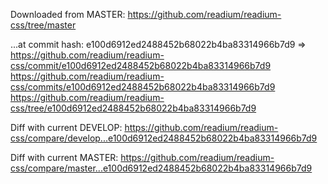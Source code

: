 Downloaded from MASTER:
https://github.com/readium/readium-css/tree/master

...at commit hash:
e100d6912ed2488452b68022b4ba83314966b7d9
=>
https://github.com/readium/readium-css/commit/e100d6912ed2488452b68022b4ba83314966b7d9
https://github.com/readium/readium-css/commits/e100d6912ed2488452b68022b4ba83314966b7d9
https://github.com/readium/readium-css/tree/e100d6912ed2488452b68022b4ba83314966b7d9

Diff with current DEVELOP:
https://github.com/readium/readium-css/compare/develop...e100d6912ed2488452b68022b4ba83314966b7d9

Diff with current MASTER:
https://github.com/readium/readium-css/compare/master...e100d6912ed2488452b68022b4ba83314966b7d9

